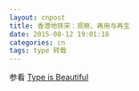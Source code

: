 ```yaml
---
layout: cnpost
title: 香港地铁宋：观察、再用与再生
date: 2015-08-12 19:01:18
categories: cn
tags: type 转载
---
```


参看 [Type is Beautiful](http://www.typeisbeautiful.com/2014/09/8374/)
